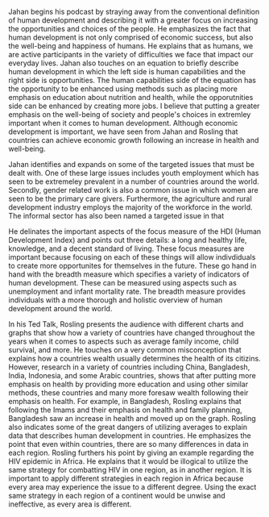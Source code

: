   Jahan begins his podcast by straying away from the conventional definition of human development and describing it with a greater focus on increasing the opportunities and choices of the people. He emphasizes the fact that human development is not only comprised of economic success, but also the well-being and happiness of humans. He explains that as humans, we are active participants in the variety of difficulties we face that impact our everyday lives. Jahan also touches on an equation to briefly describe human development in which the left side is human capabilities and the right side is opportunities. The human capabilities side of the equation has the opportunity to be enhanced using methods such as placing more emphasis on education about nutrition and health, while the opporutnities side can be enhanced by creating more jobs. I believe that putting a greater emphasis on the well-being of society and people's choices in extremley important when it comes to human development. Although economic development is important, we have seen from Jahan and Rosling that countries can achieve economic growth following an increase in health and well-being. 
  
  Jahan identifies and expands on some of the  targeted issues that must be dealt with. One of these large issues includes youth employment which has seen to be extremeley prevalent in a number of countries around the world. Secondly, gender related work is also a common issue in which women are seen to be the primary care givers. Furthermore, the agriculture and rural development industry employs the majority of the workforce in the world. The informal sector has also been named a targeted issue in that 

  He delinates the important aspects of the focus measure of the HDI (Human Development Index) and points out three details: a long and healthy life, knowledge, and a decent standard of living. These focus measures are important because focusing on each of these things will allow indivdiduals to create more opportunites for themselves in the future. These go hand in hand with the breadth measure which specifies a variety of indicators of human development. These can be measured using aspects such as unemployment and infant mortality rate. The breadth measure provides individuals with a more thorough and holistic overview of human development around the world.      

  In his Ted Talk, Rosling presents the audience with different charts and graphs that show how a variety of countries have changed throughout the years when it comes to aspects such as average family income, child survival, and more. He touches on a very common misconception that explains how a countries wealth usually determines the health of its citizins. However, research in a variety of countries including China, Bangladesh, India, Indonesia, and some Arabic countries, shows that after putting more emphasis on health by providing more education and using other similar methods, these countries and many more foresaw wealth following their emphasis on health. For example, in Bangladesh, Rosling explains that following the Imams and their emphasis on health and family planning, Bangladesh saw an increase in health and moved up on the graph. Rosling also indicates some of the great dangers of utilizing averages to explain data that describes human development in countries. He emphasizes the point that even within countries, there are so many differences in data in each region. Rosling furthers his point by giving an example regarding the HIV epidemic in Africa. He explains that it would be illogical to utilize the same strategy for combatting HIV in one region, as in another region. It is important to apply different strategies in each region in Africa because every area may experience the issue to a different degree. Using the exact same strategy in each region of a continent would be unwise and ineffective, as every area is different.     
